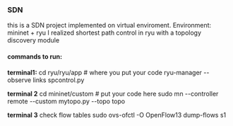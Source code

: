 ### SDN
this is a SDN project implemented on virtual enviroment.
Environment: mininet + ryu
I realized shortest path control in ryu with a topology discovery module

#### commands to run:
**terminal1:** 
cd ryu/ryu/app     # where you put your code
ryu-manager --observe links spcontrol.py

**terminal 2**
cd mininet/custom  # put your code here
sudo mn --controller remote --custom mytopo.py --topo topo

**terminal 3**
check flow tables
sudo ovs-ofctl -O OpenFlow13 dump-flows s1 

